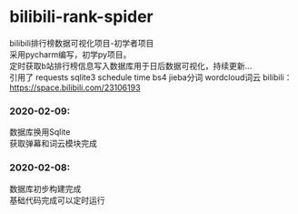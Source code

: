 # bilibili-rank-spider
bilibili排行榜数据可视化项目-初学者项目  
采用pycharm编写，初学py项目。  
定时获取b站排行榜信息写入数据库用于日后数据可视化，持续更新...  
引用了 requests sqlite3 schedule time bs4 jieba分词 wordcloud词云
bilibili：https://space.bilibili.com/23106193  

### 2020-02-09:  
  数据库换用Sqlite  
  获取弹幕和词云模块完成  


### 2020-02-08:  
  数据库初步构建完成   
  基础代码完成可以定时运行  
